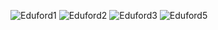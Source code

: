 ![Eduford1](https://github.com/user-attachments/assets/f18d3b99-313c-418d-9ab3-daa78be9e8f6)
![Eduford2](https://github.com/user-attachments/assets/0fa79b0a-04d9-4b38-907a-98c421db7311)
![Eduford3](https://github.com/user-attachments/assets/35490683-588f-462b-bc30-33528132de0c)
![Eduford5](https://github.com/user-attachments/assets/f890e77c-ef6d-4730-8c9f-a68389ed69a4)
